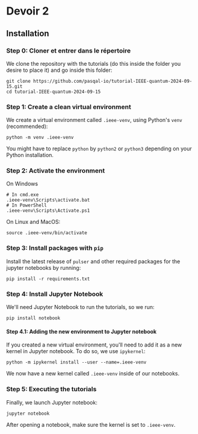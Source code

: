 # Devoir 2

## Installation

### Step 0: Cloner et entrer dans le répertoire

We clone the repository with the tutorials (do this inside the folder you desire to place it) and go inside this folder:

```
git clone https://github.com/pasqal-io/tutorial-IEEE-quantum-2024-09-15.git
cd tutorial-IEEE-quantum-2024-09-15
```

### Step 1: Create a clean virtual environment


We create a virtual environment called `.ieee-venv`, using Python's `venv` (recommended):

```
python -m venv .ieee-venv
```

You might have to replace `python` by `python2` or `python3` depending on your Python installation.

### Step 2: Activate the environment

On Windows

```
# In cmd.exe
.ieee-venv\Scripts\activate.bat
# In PowerShell
.ieee-venv\Scripts\Activate.ps1
```
On Linux and MacOS:

```
source .ieee-venv/bin/activate
```

### Step 3: Install packages with `pip`

Install the latest release of `pulser` and other required packages for the jupyter notebooks by running:

```
pip install -r requirements.txt
```

### Step 4: Install Jupyter Notebook

We'll need Jupyter Notebook to run the tutorials, so we run:

```
pip install notebook
```

#### Step 4.1: Adding the new environment to Jupyter notebook

If you created a new virtual environment, you'll need to add it as a new kernel in Jupyter notebook. To do so, we use `ipykernel`:

```
python -m ipykernel install --user --name=.ieee-venv
```
We now have a new kernel called `.ieee-venv` inside of our notebooks.


### Step 5: Executing the tutorials

Finally, we launch Jupyter notebook:

```
jupyter notebook
```

After opening a notebook, make sure the kernel is set to `.ieee-venv`.